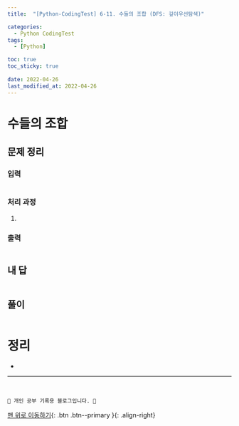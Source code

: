 ```yaml
---
title:  "[Python-CodingTest] 6-11. 수들의 조합 (DFS: 깊이우선탐색)"

categories:
  - Python CodingTest
tags:
  - [Python]

toc: true
toc_sticky: true
 
date: 2022-04-26
last_modified_at: 2022-04-26
---
```


# 수들의 조합
## 문제 정리
### 입력
```

```
### 처리 과정
1. 

### 출력
```

```
## 내 답
```py

```
## 풀이 
```py

```

# 정리
- 

***
<br>

    💛 개인 공부 기록용 블로그입니다. 👻

[맨 위로 이동하기](#){: .btn .btn--primary }{: .align-right}